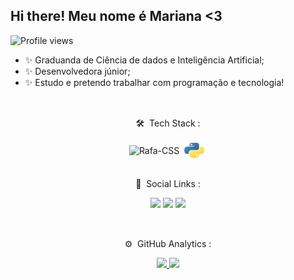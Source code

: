## Hi there! Meu nome é Mariana <3 

<p align="left"> <img src="https://komarev.com/ghpvc/?username=marianamartiyns&color=blue" alt="Profile views" /> </p>

- ✨ Graduanda de Ciência de dados e Inteligência Artificial;
- ✨ Desenvolvedora júnior;
- ✨ Estudo e pretendo trabalhar com programação e tecnologia!
<br><br>
</div>
  
  ## 
  
<div align="center">

  
🛠 &nbsp;Tech Stack :

  <img align="center" alt="Rafa-CSS" height="30" width="40" src="https://cdn.jsdelivr.net/gh/devicons/devicon/icons/mysql/mysql-plain-wordmark.svg">
  <img align="center" alt="Rafa-Python" height="30" width="40" src="https://raw.githubusercontent.com/devicons/devicon/master/icons/python/python-original.svg" 
<br><br>      
</div>
  
  ## 
  
<div align="center">
  
 📩 &nbsp;Social Links :
  
  <a href="https://instagram.com/marianamartiyns" target="_blank"><img src="https://img.shields.io/badge/-Instagram-%23E4405F?style=for-the-badge&logo=instagram&logoColor=white" target="_blank"></a>
  <a href = "mailto:marianamatiyns@gmail.com"><img src="https://img.shields.io/badge/-Gmail-%23333?style=for-the-badge&logo=gmail&logoColor=white" target="_blank"></a>
  <a href="https://www.linkedin.com/in/profile-mariana-martins" target="_blank"><img src="https://img.shields.io/badge/-LinkedIn-%230077B5?style=for-the-badge&logo=linkedin&logoColor=white" target="_blank"></a> 
<br><br> 
<div align="center">
  
  ##
  
  ⚙️ &nbsp;GitHub Analytics :

<div align="center">
  <a href="https://github.com/marianamartiyns">
  <img height="140em" src="https://github-readme-stats.vercel.app/api?username=marianamartiyns&show_icons=true&theme=dracula&include_all_commits=true&count_private=true"/>
  <img height="140em" src="https://github-readme-stats.vercel.app/api/top-langs/?username=marianamartiyns&layout=compact&langs_count=7&theme=dracula"/>
